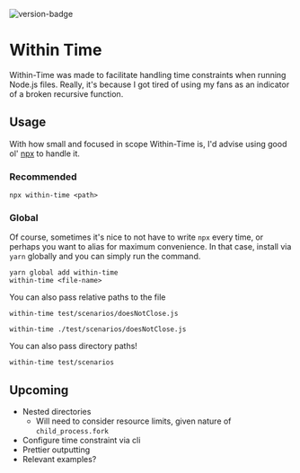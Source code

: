 ![version-badge](https://img.shields.io/npm/v/within-time)

# Within Time

Within-Time was made to facilitate handling time constraints when running Node.js files. Really, it's because I got tired of using my fans as an indicator of a broken recursive function.

## Usage

With how small and focused in scope Within-Time is, I'd advise using good ol' [npx](https://www.npmjs.com/package/npx) to handle it.

### Recommended

`npx within-time <path>`

### Global

Of course, sometimes it's nice to not have to write `npx` every time, or perhaps you want to alias for maximum convenience. In that case, install via `yarn` globally and you can simply run the command.

```
yarn global add within-time
within-time <file-name>
```

You can also pass relative paths to the file

```
within-time test/scenarios/doesNotClose.js
```

```
within-time ./test/scenarios/doesNotClose.js
```

You can also pass directory paths!

```
within-time test/scenarios
```

## Upcoming

- Nested directories
  - Will need to consider resource limits, given nature of `child_process.fork`
- Configure time constraint via cli
- Prettier outputting
- Relevant examples?

